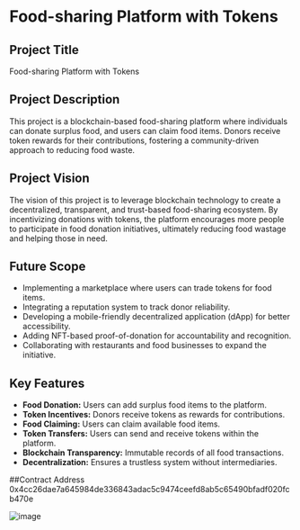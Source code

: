 # Food-sharing Platform with Tokens

## Project Title
Food-sharing Platform with Tokens

## Project Description
This project is a blockchain-based food-sharing platform where individuals can donate surplus food, and users can claim food items. Donors receive token rewards for their contributions, fostering a community-driven approach to reducing food waste.

## Project Vision
The vision of this project is to leverage blockchain technology to create a decentralized, transparent, and trust-based food-sharing ecosystem. By incentivizing donations with tokens, the platform encourages more people to participate in food donation initiatives, ultimately reducing food wastage and helping those in need.

## Future Scope
- Implementing a marketplace where users can trade tokens for food items.
- Integrating a reputation system to track donor reliability.
- Developing a mobile-friendly decentralized application (dApp) for better accessibility.
- Adding NFT-based proof-of-donation for accountability and recognition.
- Collaborating with restaurants and food businesses to expand the initiative.

## Key Features
- **Food Donation:** Users can add surplus food items to the platform.
- **Token Incentives:** Donors receive tokens as rewards for contributions.
- **Food Claiming:** Users can claim available food items.
- **Token Transfers:** Users can send and receive tokens within the platform.
- **Blockchain Transparency:** Immutable records of all food transactions.
- **Decentralization:** Ensures a trustless system without intermediaries.

##Contract Address
0x4cc26dae7a645984de336843adac5c9474ceefd8ab5c65490bfadf020fcb470e

![image](https://github.com/user-attachments/assets/dc01c783-8913-4cda-92b9-8cdbecabf5b3)
